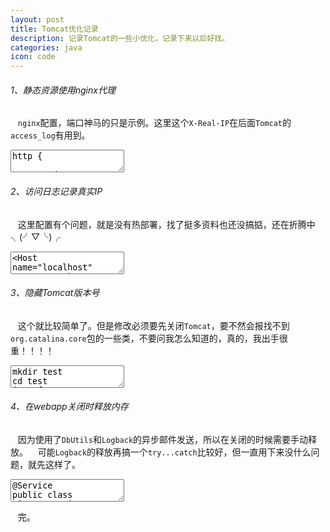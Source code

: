 ```yaml
---
layout: post
title: Tomcat优化记录
description: 记录Tomcat的一些小优化，记录下来以后好找。
categories: java
icon: code
---
```

###### 1、静态资源使用nginx代理 ######
&nbsp;&nbsp;  <code>nginx</code>配置，端口神马的只是示例。这里这个<code>X-Real-IP</code>在后面<code>Tomcat</code>的<code>access_log</code>有用到。

<div class="article_content">
<textarea name="code" class="txt" >
http {

    upstream local_tomcat {
        server localhost:8080;
    }
    
    server {
        listen       8082;
        server_name  localhost;

        location / {
            proxy_pass http://127.0.0.1:8080;
            # 设置代理服务器ip头，代码获取时的参数
            proxy_set_header X-forwarded-for $proxy_add_x_forwarded_for;
            # 允许将发送到被代理服务器的请求头重新定义或者增加一些字段，显示真实的客户端的IP
            proxy_set_header X-Real-IP  $remote_addr;
        }
        location ~ \.jsp$ {
            proxy_pass http://127.0.0.1:8080;
        }
		
        location ~ \.(html|js|css|png|gif|jpg|gif|swf|ico)$ {
	    root /usr/local/tomcat/ROOT;
        }
    }
}
</textarea>
</div>

###### 2、访问日志记录真实IP ######
&nbsp;&nbsp;  这里配置有个问题，就是没有热部署，找了挺多资料也还没搞掂，还在折腾中╮(╯▽╰)╭

<div class="article_content">
<textarea name="code" class="txt" >
<Host name="localhost" appBase="webapps" unpackWARs="true" autoDeploy="true" deployOnStartup="false">
    <!--这里的docBase路径改到非webapps目录, 否则会导致初始化两次-->
	<Context path="/" docBase="/usr/local/tomcat/apps/xxxxx" debug="0" privileged="true" reloadable="true"/>
    <!--远程主机ip 访问时间 HTTP请求的第一行 HTTP状态码 处理请求所耗费的毫秒数-->
    <Valve className="org.apache.catalina.valves.AccessLogValve" directory="logs"
           prefix="access_log" suffix=".txt"
           pattern="%{X-Real-IP}i  %t &quot;%r&quot; %s %D" />

</Host>
</textarea>
</div>

###### 3、隐藏Tomcat版本号 ######
&nbsp;&nbsp;  这个就比较简单了。但是修改必须要先关闭<code>Tomcat</code>，要不然会报找不到<code>org.catalina.core</code>包的一些类，不要问我怎么知道的，真的，我出手很重！！！！

<div class="article_content">
<textarea name="code" class="txt" >
mkdir test
cd test
jar xf ../catalina.jar
vi org/apache/catalina/util/ServerInfo.properties
server.info=Svr
server.number=2
server.built=Jan 10 2015 15:52:20 UTC
jar cf ../catalina.jar ./*
cd ..
rm -rf test
</textarea>
</div>

###### 4、在webapp关闭时释放内存 ######
&nbsp;&nbsp;  因为使用了<code>DbUtils</code>和<code>Logback</code>的异步邮件发送，所以在关闭的时候需要手动释放。
&nbsp;&nbsp;  可能<code>Logback</code>的释放再搞一个<code>try...catch</code>比较好，但一直用下来没什么问题，就先这样了。

<div class="article_content">
<textarea name="code" class="java" >
@Service
public class DisposeService implements DisposableBean {

    @Override
    public void destroy() throws Exception {
        try {
            Enumeration&lt;Driver&gt; drivers = DriverManager.getDrivers();
            while (drivers.hasMoreElements()) {
                Driver driver = drivers.nextElement();
                try {
                    DriverManager.deregisterDriver(driver);
                    System.out.printf("unregister jdbc driver: [%s]\n", driver);
                } catch (SQLException e) {
                    System.out.printf("Error unregister driver: [%s]\n ", driver);
                }
            }
        } catch (Exception e) {
            System.out.printf("unregister driver problem : [%s]\n", e.getMessage());
        }
        try {
            AbandonedConnectionCleanupThread.shutdown();
            System.out.println("AbandonedConnectionCleanupThread shutdown");

            ((LoggerContext) LoggerFactory.getILoggerFactory()).stop();
        } catch (InterruptedException e) {
            System.out.printf("SEVERE problem cleaning up: [%s]\n", e.getMessage());
        }
    }
}
</textarea>
</div>

&nbsp;&nbsp;  完。
